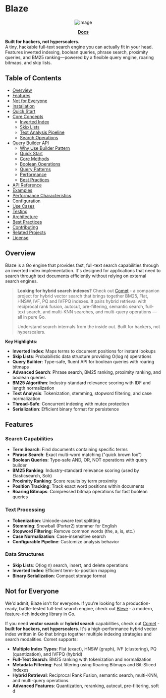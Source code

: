 # Blaze

<div align="center">
  <img alt="image" src="./media/image.png" />
  <p>
    <a href="https://wizenheimer.github.io/blaze/"><strong>Docs </strong> </a>
  </p>
</div>

**Built for hackers, not hyperscalers.**  
A tiny, hackable full-text search engine you can actually fit in your head. Features inverted indexing, boolean queries, phrase search, proximity queries, and BM25 ranking—powered by a flexible query engine, roaring bitmaps, and skip lists.

## Table of Contents

- [Overview](#overview)
- [Features](#features)
- [Not for Everyone](#not-for-everyone)
- [Installation](#installation)
- [Quick Start](#quick-start)
- [Core Concepts](#core-concepts)
  - [Inverted Index](#inverted-index)
  - [Skip Lists](#skip-lists)
  - [Text Analysis Pipeline](#text-analysis-pipeline)
  - [Search Operations](#search-operations)
- [Query Builder API](#query-builder-api)
  - [Why Use Builder Pattern](#why-use-builder-pattern)
  - [Quick Start](#query-builder-quick-start)
  - [Core Methods](#query-builder-core-methods)
  - [Boolean Operations](#boolean-operations)
  - [Query Patterns](#query-patterns)
  - [Performance](#query-builder-performance)
  - [Best Practices](#query-builder-best-practices)
- [API Reference](#api-reference)
- [Examples](#examples)
- [Performance Characteristics](#performance-characteristics)
- [Configuration](#configuration)
- [Use Cases](#use-cases)
- [Testing](#testing)
- [Architecture](#architecture)
- [Best Practices](#best-practices)
- [Contributing](#contributing)
- [Related Projects](#related-projects)
- [License](#license)

## Overview

Blaze is a Go engine that provides fast, full-text search capabilities through an inverted index implementation. It's designed for applications that need to search through text documents efficiently without relying on external search engines.

> **Looking for hybrid search indexes?** Check out [Comet](https://github.com/wizenheimer/comet) - a companion project for hybrid vector search that brings together BM25, Flat, HNSW, IVF, PQ and IVFPQ indexes. It pairs hybrid retrieval with reciprocal rank fusion, autocut, pre-filtering, semantic search, full-text search, and multi-KNN searches, and multi-query operations — all in pure Go.
>
> Understand search internals from the inside out. Built for hackers, not hyperscalers.

**Key Highlights:**

- **Inverted Index**: Maps terms to document positions for instant lookups
- **Skip Lists**: Probabilistic data structure providing O(log n) operations
- **Query Builder**: Type-safe, fluent API for boolean queries with roaring bitmaps
- **Advanced Search**: Phrase search, BM25 ranking, proximity ranking, and boolean queries
- **BM25 Algorithm**: Industry-standard relevance scoring with IDF and length normalization
- **Text Analysis**: Tokenization, stemming, stopword filtering, and case normalization
- **Thread-Safe**: Concurrent indexing with mutex protection
- **Serialization**: Efficient binary format for persistence

## Features

### Search Capabilities

- **Term Search**: Find documents containing specific terms
- **Phrase Search**: Exact multi-word matching ("quick brown fox")
- **Boolean Queries**: Type-safe AND, OR, NOT operations with query builder
- **BM25 Ranking**: Industry-standard relevance scoring (used by Elasticsearch, Solr)
- **Proximity Ranking**: Score results by term proximity
- **Position Tracking**: Track exact word positions within documents
- **Roaring Bitmaps**: Compressed bitmap operations for fast boolean queries

### Text Processing

- **Tokenization**: Unicode-aware text splitting
- **Stemming**: Snowball (Porter2) stemmer for English
- **Stopword Filtering**: Remove common words (the, a, is, etc.)
- **Case Normalization**: Case-insensitive search
- **Configurable Pipeline**: Customize analysis behavior

### Data Structures

- **Skip Lists**: O(log n) search, insert, and delete operations
- **Inverted Index**: Efficient term-to-position mapping
- **Binary Serialization**: Compact storage format

## Not for Everyone

We'd admit, Blaze isn't for everyone. If you're looking for a production-ready, battle-tested full-text search engine, check out [Bleve](https://github.com/blevesearch/bleve) - a modern, feature-rich indexing library in Go.

If you need **vector search** or **hybrid search** capabilities, check out [Comet](https://github.com/wizenheimer/comet) - **built for hackers, not hyperscalers**. It's a high-performance hybrid vector index written in Go that brings together multiple indexing strategies and search modalities. Comet supports:

- **Multiple Index Types**: Flat (exact), HNSW (graph), IVF (clustering), PQ (quantization), and IVFPQ (hybrid)
- **Full-Text Search**: BM25 ranking with tokenization and normalization
- **Metadata Filtering**: Fast filtering using Roaring Bitmaps and Bit-Sliced Indexes
- **Hybrid Retrieval**: Reciprocal Rank Fusion, semantic search, multi-KNN, and multi-query operations
- **Advanced Features**: Quantization, reranking, autocut, pre-filtering, soft d